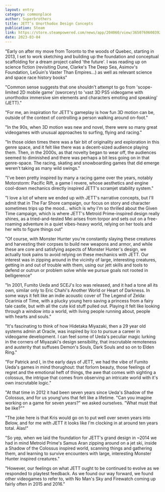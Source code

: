 ```yaml
---
layout: entry
category: commonplace
author: Superbrothers
title: JETT’s Unorthodox Design Concepts
publication: Steam
link: https://store.steampowered.com/news/app/204060/view/3650760600392309131?l=english
date: 2023-03-04
---
```


"Early on after my move from Toronto to the woods of Quebec, starting in 2013, I set to work sketching and building up the foundation and conceptual scaffolding for a dream project called 'the future'. I was reading up on science fiction (revisiting Dune, Clarke's The Deep Sea, Asimov's Foundation, LeGuin's Vaster Than Empires...) as well as relevant science and space race history books"

"Common sense suggests that one shouldn't attempt to go from 'scope-limited 2D mobile game' (sworcery) to 'vast 3D PS5 videogame with unorthodox immersive sim elements and characters emoting and speaking' (JETT)."

"For me, an inspiration for JETT's gameplay is how fun 3D motion can be, outside of the context of controlling a person walking around on-foot."

"In the 90s, when 3D motion was new and novel, there were so many great videogames with unusual approaches to surfing, flying and racing."

"In those olden times there was a fair bit of originality and exploration in this genre space, and it felt like there was a decent-sized audience playing them. Then, in the 2000s, as that novelty began to wear off, the audiences seemed to diminished and there was perhaps a bit less going on in that genre-space. The racing, skating and snowboarding games that did emerge weren't taking as many wild swings."

"I've been pretty inspired by many a racing game over the years, notably Motorstorm: Pacific Rift, a game I revere, whose aesthetics and engine cool-down mechanics directly inspired JETT's scramjet stability system."

"I love a lot of where we ended up with JETT's narrative concepts, but I'll admit that in The Far Shore campaign, our focus on story and character sometimes trips up the mood... which is why I'm so thrilled about the Given Time campaign, which is where JETT's Metroid Prime-inspired design really shines, as a tried-and-tested Mei arises from torpor and sets out on a free-roaming adventure in a quiet vibes-heavy world, relying on her tools and her wits to figure things out"

"Of course, with Monster Hunter you're constantly slaying these creatures and harvesting their corpses to build new weapons and armor, and while these are core and satisfying aspects of Monster Hunter's design, we actually took pains to avoid relying on these mechanics with JETT. Our interest was in zipping around in the vicinity of large, interesting creatures, getting in and out of trouble with them, using our jett skills and tools to defend or outrun or problem solve while we pursue goals not rooted in belligerence"

"In 2001, Fumito Ueda and SCEJ's Ico was released, and it had a tone all its own, similar only to Eric Chahi's Another World or Heart of Darkness. In some ways it felt like an indie acoustic cover of The Legend of Zelda: Ocarinia of Time, with a plucky young hero saving a princess from a fairy tale castle, but with all the cute kid stuff pulled out. Playing it felt like looking through a window into a world, with living people running about, people with hearts and souls."

"It's fascinating to think of how Hidetaka Miyazaki, then a 29 year old systems admin at Oracle, was inspired by Ico to pursue a career in videogame development. I can feel some of Ueda's peculiar magic lurking in the corners of Miyazaki's design sensibility, that inscrutable remoteness and austerity that suffuses Demon's Souls, Dark Souls and so on to Elden Ring."

"For Patrick and I, in the early days of JETT, we had the vibe of Fumito Ueda's games in mind thorughout: that forlorn beauty, those feelings of regret and the emotional heft of things, the awe that comes with sighting a colossus, the intrigue that comes from observing an intricate world with it's own inscrutable logic."

"At that time in 2012 it had been seven years since Ueda's Shadow of the Colossus, and for us young'uns that felt like a lifetime. "Can you imagine working on a game for seven years?" we asked ourselves. "What must that be like?""

"The joke here is that Kris would go on to put well over seven years into Below, and for me with JETT it looks like I'm clocking in at around ten years total. Alas!"

"So yep, when we laid the foundation for JETT's grand design in ~2014 we had in mind Metroid Prime's Samus Aran zipping around on a jet ski, inside a Shadow of the Colossus inspired world, scanning things and gathering them, and learning to survive encounters with large, interesting Monster Hunter inspired creatures."

"However, our feelings on what JETT ought to be continued to evolve as we responded to playtest feedback. As we found our way forward, we found other videogames to refer to, with No Man's Sky and Firewatch coming up fairly often in 2015 and 2016."
